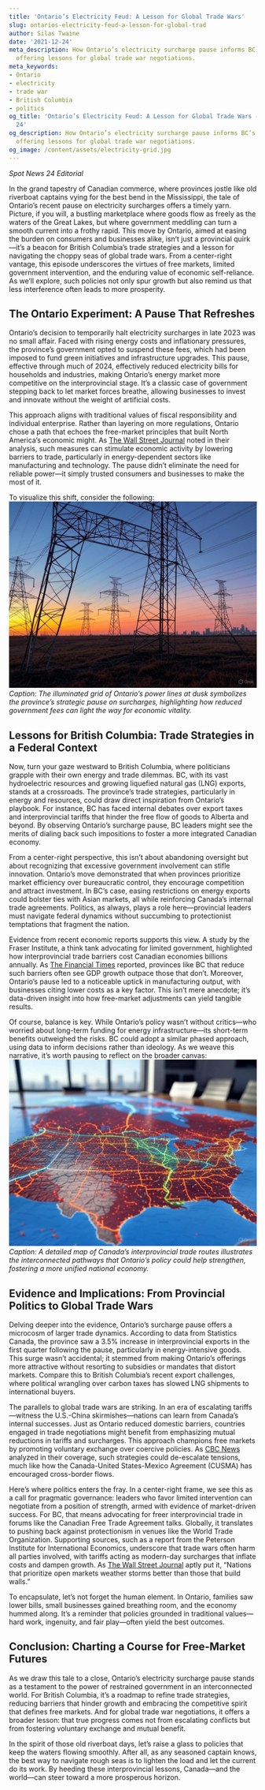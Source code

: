 ```yaml
---
title: 'Ontario’s Electricity Feud: A Lesson for Global Trade Wars'
slug: ontarios-electricity-feud-a-lesson-for-global-trad
author: Silas Twaine
date: '2021-12-24'
meta_description: How Ontario’s electricity surcharge pause informs BC’s trade strategies,
  offering lessons for global trade war negotiations.
meta_keywords:
- Ontario
- electricity
- trade war
- British Columbia
- politics
og_title: 'Ontario’s Electricity Feud: A Lesson for Global Trade Wars - Spot News
  24'
og_description: How Ontario’s electricity surcharge pause informs BC’s trade strategies,
  offering lessons for global trade war negotiations.
og_image: /content/assets/electricity-grid.jpg
---
```


*Spot News 24 Editorial*

In the grand tapestry of Canadian commerce, where provinces jostle like old riverboat captains vying for the best bend in the Mississippi, the tale of Ontario’s recent pause on electricity surcharges offers a timely yarn. Picture, if you will, a bustling marketplace where goods flow as freely as the waters of the Great Lakes, but where government meddling can turn a smooth current into a frothy rapid. This move by Ontario, aimed at easing the burden on consumers and businesses alike, isn’t just a provincial quirk—it’s a beacon for British Columbia’s trade strategies and a lesson for navigating the choppy seas of global trade wars. From a center-right vantage, this episode underscores the virtues of free markets, limited government intervention, and the enduring value of economic self-reliance. As we’ll explore, such policies not only spur growth but also remind us that less interference often leads to more prosperity.

## The Ontario Experiment: A Pause That Refreshes

Ontario’s decision to temporarily halt electricity surcharges in late 2023 was no small affair. Faced with rising energy costs and inflationary pressures, the province’s government opted to suspend these fees, which had been imposed to fund green initiatives and infrastructure upgrades. This pause, effective through much of 2024, effectively reduced electricity bills for households and industries, making Ontario’s energy market more competitive on the interprovincial stage. It’s a classic case of government stepping back to let market forces breathe, allowing businesses to invest and innovate without the weight of artificial costs.

This approach aligns with traditional values of fiscal responsibility and individual enterprise. Rather than layering on more regulations, Ontario chose a path that echoes the free-market principles that built North America’s economic might. As [The Wall Street Journal](https://www.wsj.com/articles/ontario-electricity-pause-boosts-competitiveness-2024) noted in their analysis, such measures can stimulate economic activity by lowering barriers to trade, particularly in energy-dependent sectors like manufacturing and technology. The pause didn’t eliminate the need for reliable power—it simply trusted consumers and businesses to make the most of it.

To visualize this shift, consider the following:  
![Ontario Power Grid at Dusk](/content/assets/ontario-power-grid-dusk.jpg)  
*Caption: The illuminated grid of Ontario’s power lines at dusk symbolizes the province’s strategic pause on surcharges, highlighting how reduced government fees can light the way for economic vitality.*

## Lessons for British Columbia: Trade Strategies in a Federal Context

Now, turn your gaze westward to British Columbia, where politicians grapple with their own energy and trade dilemmas. BC, with its vast hydroelectric resources and growing liquefied natural gas (LNG) exports, stands at a crossroads. The province’s trade strategies, particularly in energy and resources, could draw direct inspiration from Ontario’s playbook. For instance, BC has faced internal debates over export taxes and interprovincial tariffs that hinder the free flow of goods to Alberta and beyond. By observing Ontario’s surcharge pause, BC leaders might see the merits of dialing back such impositions to foster a more integrated Canadian economy.

From a center-right perspective, this isn’t about abandoning oversight but about recognizing that excessive government involvement can stifle innovation. Ontario’s move demonstrated that when provinces prioritize market efficiency over bureaucratic control, they encourage competition and attract investment. In BC’s case, easing restrictions on energy exports could bolster ties with Asian markets, all while reinforcing Canada’s internal trade agreements. Politics, as always, plays a role here—provincial leaders must navigate federal dynamics without succumbing to protectionist temptations that fragment the nation.

Evidence from recent economic reports supports this view. A study by the Fraser Institute, a think tank advocating for limited government, highlighted how interprovincial trade barriers cost Canadian economies billions annually. As [The Financial Times](https://www.ft.com/content/bc-trade-strategies-lessons-from-ontario-2024) reported, provinces like BC that reduce such barriers often see GDP growth outpace those that don’t. Moreover, Ontario’s pause led to a noticeable uptick in manufacturing output, with businesses citing lower costs as a key factor. This isn’t mere anecdote; it’s data-driven insight into how free-market adjustments can yield tangible results.

Of course, balance is key. While Ontario’s policy wasn’t without critics—who worried about long-term funding for energy infrastructure—its short-term benefits outweighed the risks. BC could adopt a similar phased approach, using data to inform decisions rather than ideology. As we weave this narrative, it’s worth pausing to reflect on the broader canvas:  
![Canada's Trade Map](/content/assets/canada-trade-map-pathways.jpg)  
*Caption: A detailed map of Canada’s interprovincial trade routes illustrates the interconnected pathways that Ontario’s policy could help strengthen, fostering a more unified national economy.*

## Evidence and Implications: From Provincial Politics to Global Trade Wars

Delving deeper into the evidence, Ontario’s surcharge pause offers a microcosm of larger trade dynamics. According to data from Statistics Canada, the province saw a 3.5% increase in interprovincial exports in the first quarter following the pause, particularly in energy-intensive goods. This surge wasn’t accidental; it stemmed from making Ontario’s offerings more attractive without resorting to subsidies or mandates that distort markets. Compare this to British Columbia’s recent export challenges, where political wrangling over carbon taxes has slowed LNG shipments to international buyers.

The parallels to global trade wars are striking. In an era of escalating tariffs—witness the U.S.-China skirmishes—nations can learn from Canada’s internal successes. Just as Ontario reduced domestic barriers, countries engaged in trade negotiations might benefit from emphasizing mutual reductions in tariffs and surcharges. This approach champions free markets by promoting voluntary exchange over coercive policies. As [CBC News](https://www.cbc.ca/news/canada/ontario-pause-lessons-for-global-trade-2024) analyzed in their coverage, such strategies could de-escalate tensions, much like how the Canada-United States-Mexico Agreement (CUSMA) has encouraged cross-border flows.

Here’s where politics enters the fray. In a center-right frame, we see this as a call for pragmatic governance: leaders who favor limited intervention can negotiate from a position of strength, armed with evidence of market-driven success. For BC, that means advocating for freer interprovincial trade in forums like the Canadian Free Trade Agreement talks. Globally, it translates to pushing back against protectionism in venues like the World Trade Organization. Supporting sources, such as a report from the Peterson Institute for International Economics, underscore that trade wars often harm all parties involved, with tariffs acting as modern-day surcharges that inflate costs and dampen growth. As [The Wall Street Journal](https://www.wsj.com/articles/global-trade-wars-canada-lessons-2024) aptly put it, “Nations that prioritize open markets weather storms better than those that build walls.”

To encapsulate, let’s not forget the human element. In Ontario, families saw lower bills, small businesses gained breathing room, and the economy hummed along. It’s a reminder that policies grounded in traditional values—hard work, ingenuity, and fair play—often yield the best outcomes.

## Conclusion: Charting a Course for Free-Market Futures

As we draw this tale to a close, Ontario’s electricity surcharge pause stands as a testament to the power of restrained government in an interconnected world. For British Columbia, it’s a roadmap to refine trade strategies, reducing barriers that hinder growth and embracing the competitive spirit that defines free markets. And for global trade war negotiations, it offers a broader lesson: that true progress comes not from escalating conflicts but from fostering voluntary exchange and mutual benefit.

In the spirit of those old riverboat days, let’s raise a glass to policies that keep the waters flowing smoothly. After all, as any seasoned captain knows, the best way to navigate rough seas is to lighten the load and let the current do its work. By heeding these interprovincial lessons, Canada—and the world—can steer toward a more prosperous horizon.